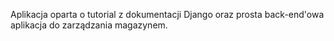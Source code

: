 Aplikacja oparta o tutorial z dokumentacji Django oraz prosta back-end'owa aplikacja do zarządzania magazynem. 
